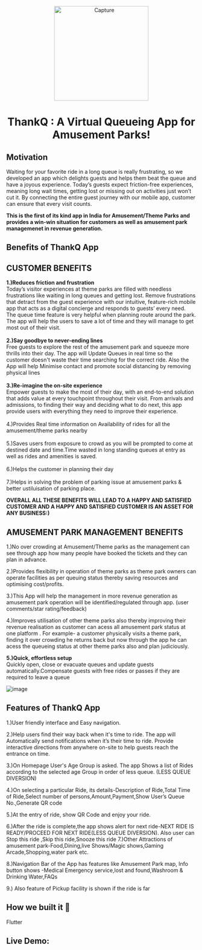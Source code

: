 <p align="center"> <img width="250" alt="Capture" src="https://user-images.githubusercontent.com/88873588/153740523-3af7e47d-c33c-4772-b51c-d1d19dbf56f6.PNG">

  
# <p align="center"> ThankQ : A Virtual Queueing App for Amusement Parks! </p>

## Motivation
Waiting for your favorite ride in a long queue is really frustrating, so we developed an app which delights guests and helps them beat the queue and have a joyous experience. 
Today’s guests expect friction-free experiences, meaning long wait times, getting lost or missing out on activities just won’t cut it. By connecting the entire guest journey with our mobile app, customer can ensure that every visit counts.

**This is the first of its kind app in India for Amusement/Theme Parks and provides a win-win situation for customers as well as amusement park managemenet in revenue generation.**
‍
## Benefits of ThankQ App 
## CUSTOMER BENEFITS
**1.)Reduces friction and frustration** <br>
Today’s visitor experiences at theme parks are filled with needless frustrations like waiting in long queues and getting lost. 
Remove frustrations that detract from the guest experience with our intuitive, feature-rich mobile app that acts as a digital concierge and responds to guests’ every need.
The queue time feature is very helpful when planning route around the park. The app will help the users to save a lot of time and they will manage to get most out of their visit.<br><br>
**2.)Say goodbye to never-ending lines**<br>
Free guests to explore the rest of the amusement park and squeeze more thrills into their day. The app will Update Queues in real time so the customer doesn't waste their time searching for the correct ride. Also the App will help Minimise contact and promote social distancing by removing physical lines<br><br>
**3.)Re-imagine the on-site experience**<br>
Empower guests to make the most of their day, with an end-to-end solution that adds value at every touchpoint throughout their visit. From arrivals and admissions, to finding their way and deciding what to do next, this app provide users with everything they need to improve their experience.<br><br>
4.)Provides Real time information on Availability of rides for all the amusement/theme parks nearby<br><br>
5.)Saves users from exposure to crowd as you will be prompted to come at destined date and time.Time wasted in long standing queues at entry as well as rides and amenities is saved.<br><br>
6.)Helps the customer in planning their day<br><br>
7.)Helps in solving the problem of parking issue at amusement parks & better ustiluisation of parking place.<br>

**OVERALL ALL THESE BENEFITS WILL LEAD TO A HAPPY AND SATISFIED CUSTOMER AND A HAPPY AND SATISFIED CUSTOMER IS AN ASSET FOR ANY BUSINESS:)**


## AMUSEMENT PARK MANAGEMENT BENEFITS
1.)No over crowding at Amusement/Theme parks as the management can see through app how many people have booked the tickets and they can plan in advance.

2.)Provides flexibility in operation of theme parks as theme park owners can operate facilities as per queuing status thereby saving resources and optimising cost/profits.<br>

3.)This App will help the management in more revenue generation as amusement park operation will be identified/regulated through app. (user comments/star rating/feedback)<br>

4.)Improves utilisation of other theme parks also thereby improving their revenue realisation as customer can acess all amusement park status at one platform . For example- a customer physically visits a theme park, finding it over crowding he returns back but now through the app he can acess the queueing status at other theme parks also and plan judiciously.<br>

**5.)Quick, effortless setup**<br>
Quickly open, close or evacuate queues and update guests automatically.Compensate guests with free rides or passes if they are required to leave a queue

![image](https://user-images.githubusercontent.com/88873588/153746808-a9b65f42-0197-4a8b-814e-b2698bf4fcc0.png)

## Features of ThankQ App

1.)User friendly interface and Easy navigation.

2.)Help users find their way back when it's time to ride. The app will Automatically send notifications when it’s their time to ride. Provide interactive directions from anywhere on-site to help guests reach the entrance on time.

3.)On Homepage User's Age Group is asked. The app Shows a list of Rides according to the selected age Group in order of less queue. (LESS QUEUE DIVERSION)

4.)On selecting a particular Ride, its details-Description of Ride,Total Time of Ride,Select number of persons,Amount,Payment,Show User’s Queue No.,Generate QR code

5.)At the entry of ride, show QR Code and enjoy your ride.

6.)After the ride is complete,the app shows alert for next ride-NEXT RIDE IS READY/PROCEED FOR NEXT RIDE(LESS QUEUE DIVERSION). Also user can Stop this ride ,Skip this ride,Snooze this ride 
7.)Other Attractions of amusement park-Food,Dining,live Shows/Magic shows,Gaming Arcade,Shopping,water park etc. 

8.)Navigation Bar of the App has features like Amusement Park map, Info button shows -Medical Emergency service,lost and found,Washroom & Drinking Water,FAQs

9.) Also feature of Pickup facility is shown if the ride is far

## How we built it 🔧
Flutter

## Live Demo: 
